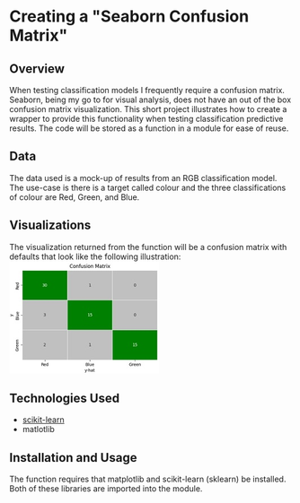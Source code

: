 # Creating a "Seaborn Confusion Matrix"

## Overview
When testing classification models I frequently require a confusion matrix. Seaborn, being my go to for visual analysis, does not have an out of the box confusion matrix visualization. This short project illustrates how to create a wrapper to provide this functionality when testing classification predictive results. The code will be stored as a function in a module for ease of reuse.

## Data
The data used is a mock-up of results from an RGB classification model. The use-case is there is a target called colour and the three classifications of colour are Red, Green, and Blue. 

## Visualizations
The visualization returned from the function will be a confusion matrix with defaults that look like the following illustration:
![small matrix](img/matrix_sm.jpg)
## Technologies Used
*  [scikit-learn](**https://scikit-learn.org/stable/index.html**)
*  matlotlib

## Installation and Usage
The function requires that matplotlib and scikit-learn (sklearn) be installed. Both of these libraries are imported into the module.

